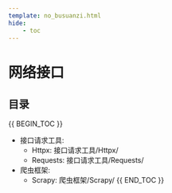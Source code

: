 ```yaml
---
template: no_busuanzi.html
hide:
    - toc
---
```

# 网络接口

## 目录

{{ BEGIN_TOC }}
- 接口请求工具:
    - Httpx: 接口请求工具/Httpx/
    - Requests: 接口请求工具/Requests/
- 爬虫框架:
  - Scrapy: 爬虫框架/Scrapy/
{{ END_TOC }}